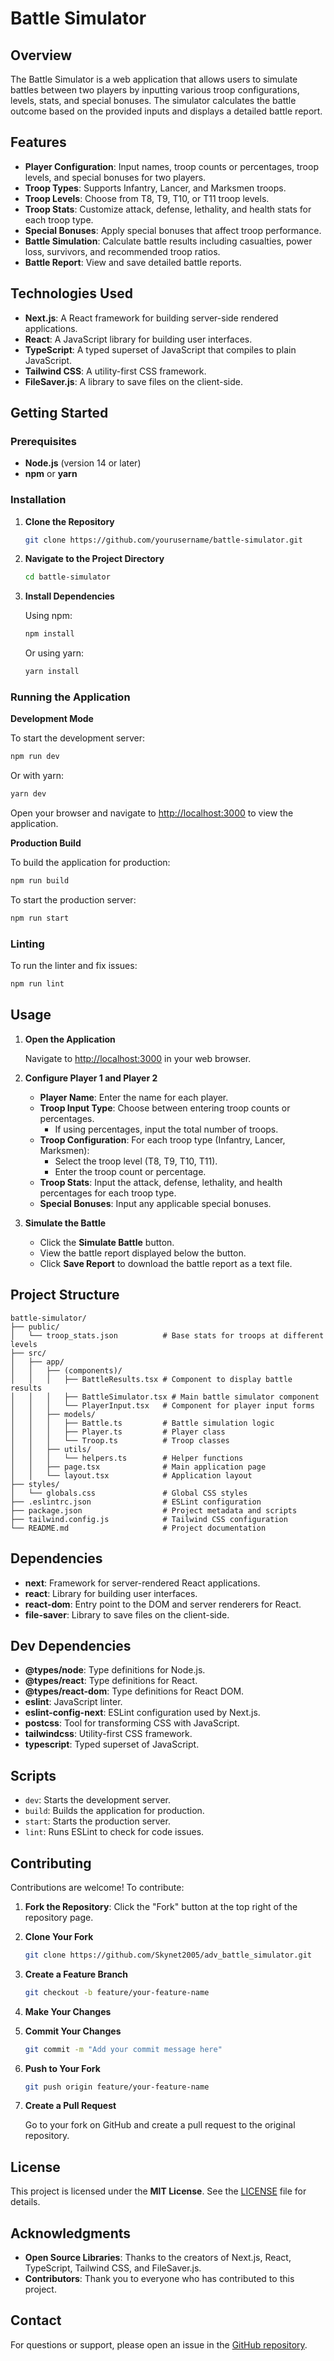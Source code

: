 <!-- markdownlint-disable MD036 -->
<!-- markdownlint-disable MD012 -->
# Battle Simulator

## Overview

The Battle Simulator is a web application that allows users to simulate battles between two players by inputting various troop configurations, levels, stats, and special bonuses. The simulator calculates the battle outcome based on the provided inputs and displays a detailed battle report.

## Features

- **Player Configuration**: Input names, troop counts or percentages, troop levels, and special bonuses for two players.
- **Troop Types**: Supports Infantry, Lancer, and Marksmen troops.
- **Troop Levels**: Choose from T8, T9, T10, or T11 troop levels.
- **Troop Stats**: Customize attack, defense, lethality, and health stats for each troop type.
- **Special Bonuses**: Apply special bonuses that affect troop performance.
- **Battle Simulation**: Calculate battle results including casualties, power loss, survivors, and recommended troop ratios.
- **Battle Report**: View and save detailed battle reports.

## Technologies Used

- **Next.js**: A React framework for building server-side rendered applications.
- **React**: A JavaScript library for building user interfaces.
- **TypeScript**: A typed superset of JavaScript that compiles to plain JavaScript.
- **Tailwind CSS**: A utility-first CSS framework.
- **FileSaver.js**: A library to save files on the client-side.

## Getting Started

### Prerequisites

- **Node.js** (version 14 or later)
- **npm** or **yarn**

### Installation

1. **Clone the Repository**

   ```bash
   git clone https://github.com/yourusername/battle-simulator.git
   ```

2. **Navigate to the Project Directory**

   ```bash
   cd battle-simulator
   ```

3. **Install Dependencies**

   Using npm:

   ```bash
   npm install
   ```

   Or using yarn:

   ```bash
   yarn install
   ```

### Running the Application

**Development Mode**

To start the development server:

```bash
npm run dev
```

Or with yarn:

```bash
yarn dev
```

Open your browser and navigate to [http://localhost:3000](http://localhost:3000) to view the application.

**Production Build**

To build the application for production:

```bash
npm run build
```

To start the production server:

```bash
npm run start
```

### Linting

To run the linter and fix issues:

```bash
npm run lint
```

## Usage

1. **Open the Application**

   Navigate to [http://localhost:3000](http://localhost:3000) in your web browser.

2. **Configure Player 1 and Player 2**

   - **Player Name**: Enter the name for each player.
   - **Troop Input Type**: Choose between entering troop counts or percentages.
     - If using percentages, input the total number of troops.
   - **Troop Configuration**: For each troop type (Infantry, Lancer, Marksmen):
     - Select the troop level (T8, T9, T10, T11).
     - Enter the troop count or percentage.
   - **Troop Stats**: Input the attack, defense, lethality, and health percentages for each troop type.
   - **Special Bonuses**: Input any applicable special bonuses.

3. **Simulate the Battle**

   - Click the **Simulate Battle** button.
   - View the battle report displayed below the button.
   - Click **Save Report** to download the battle report as a text file.

## Project Structure

```Plaintext
battle-simulator/
├── public/
│   └── troop_stats.json          # Base stats for troops at different levels
├── src/
│   ├── app/
│   │   ├── (components)/
│   │   │   ├── BattleResults.tsx # Component to display battle results
│   │   │   ├── BattleSimulator.tsx # Main battle simulator component
│   │   │   └── PlayerInput.tsx   # Component for player input forms
│   │   ├── models/
│   │   │   ├── Battle.ts         # Battle simulation logic
│   │   │   ├── Player.ts         # Player class
│   │   │   └── Troop.ts          # Troop classes
│   │   ├── utils/
│   │   │   └── helpers.ts        # Helper functions
│   │   ├── page.tsx              # Main application page
│   │   └── layout.tsx            # Application layout
├── styles/
│   └── globals.css               # Global CSS styles
├── .eslintrc.json                # ESLint configuration
├── package.json                  # Project metadata and scripts
├── tailwind.config.js            # Tailwind CSS configuration
└── README.md                     # Project documentation
```

## Dependencies

- **next**: Framework for server-rendered React applications.
- **react**: Library for building user interfaces.
- **react-dom**: Entry point to the DOM and server renderers for React.
- **file-saver**: Library to save files on the client-side.

## Dev Dependencies

- **@types/node**: Type definitions for Node.js.
- **@types/react**: Type definitions for React.
- **@types/react-dom**: Type definitions for React DOM.
- **eslint**: JavaScript linter.
- **eslint-config-next**: ESLint configuration used by Next.js.
- **postcss**: Tool for transforming CSS with JavaScript.
- **tailwindcss**: Utility-first CSS framework.
- **typescript**: Typed superset of JavaScript.

## Scripts

- `dev`: Starts the development server.
- `build`: Builds the application for production.
- `start`: Starts the production server.
- `lint`: Runs ESLint to check for code issues.

## Contributing

Contributions are welcome! To contribute:

1. **Fork the Repository**: Click the "Fork" button at the top right of the repository page.

2. **Clone Your Fork**

   ```bash
   git clone https://github.com/Skynet2005/adv_battle_simulator.git
   ```

3. **Create a Feature Branch**

   ```bash
   git checkout -b feature/your-feature-name
   ```

4. **Make Your Changes**

5. **Commit Your Changes**

   ```bash
   git commit -m "Add your commit message here"
   ```

6. **Push to Your Fork**

   ```bash
   git push origin feature/your-feature-name
   ```

7. **Create a Pull Request**

   Go to your fork on GitHub and create a pull request to the original repository.

## License

This project is licensed under the **MIT License**. See the [LICENSE](LICENSE) file for details.

## Acknowledgments

- **Open Source Libraries**: Thanks to the creators of Next.js, React, TypeScript, Tailwind CSS, and FileSaver.js.
- **Contributors**: Thank you to everyone who has contributed to this project.

## Contact

For questions or support, please open an issue in the [GitHub repository](https://github.com/Skynet2005/adv_battle_simulator.git/issues).

